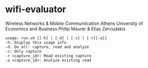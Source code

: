 # wifi-evaluator
Wireless Networks &amp; Mobile Communitcation 
Athens University of Economics and Business 
Philip Maurer &amp; Elias Zervudakis 

```
usage: run.sh [[-h] | [-d] | [-c] | [-r][-a]]
-h: Display this usage info
-d: Do all: capture, read and analyze
-c: Only capture
-r <capture_id>: Read existing capture
-a <capture_id>: Analyze existing read
```